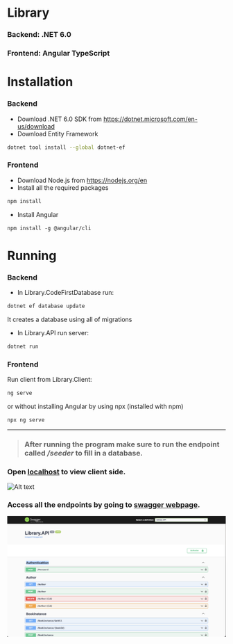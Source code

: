 # Library
### Backend: .NET 6.0
### Frontend: Angular TypeScript

# Installation

### Backend
* Download .NET 6.0 SDK from https://dotnet.microsoft.com/en-us/download
* Download Entity Framework
```bash
dotnet tool install --global dotnet-ef
``` 

### Frontend
* Download Node.js from https://nodejs.org/en
* Install all the required packages 
```bash
npm install
```
* Install Angular
```
npm install -g @angular/cli
```

# Running

### Backend
* In Library.CodeFirstDatabase run:
```bash
dotnet ef database update
```
It creates a database using all of migrations
* In Library.API run server:
```bash
dotnet run
```

### Frontend
Run client from Library.Client:
```bash
ng serve
```
or without installing Angular by using npx (installed with npm)
```bash
npx ng serve
```
---
> ### After running the program make sure to run the endpoint called */seeder* to fill in a database.  
### Open [localhost](http://localhost:4200) to view client side. 
![Alt text](https://github.com/miuoshVU/library/blob/main/Readme.Files/image.png?raw=true) 
### Access all the endpoints by going to [swagger webpage](https://localhost:7221/swagger/index.html). 
![image-1.png](https://github.com/miuoshVU/library/blob/main/Readme.Files/image-1.png?raw=true)
